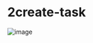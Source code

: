 # 2create-task
![image](https://user-images.githubusercontent.com/40321240/134649609-9c5fddf0-284a-46d4-9633-f0a8cdc22a95.png)
